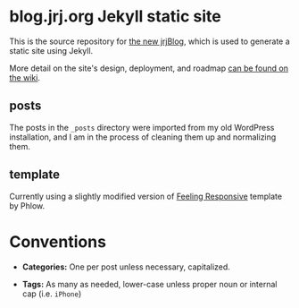 # blog.jrj.org Jekyll static site

This is the source repository for [the new jrjBlog](http://blog.jrj.org), which is used to generate a static site using Jekyll.

More detail on the site's design, deployment, and roadmap [can be found on the wiki](https://github.com/jrjones/blog.jrj.org/wiki).

## posts
The posts in the `_posts` directory were imported from my old WordPress installation, and I am in the process of cleaning them up and normalizing them. 

## template
Currently using a slightly modified version of [Feeling Responsive](https://phlow.github.io/feeling-responsive/) template by Phlow.

# Conventions

- **Categories:** One per post unless necessary, capitalized.

- **Tags:** As many as needed, lower-case unless proper noun or internal cap (i.e. `iPhone`)

